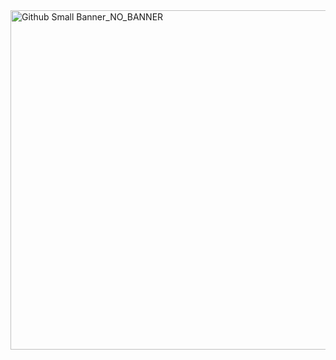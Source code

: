 <img width="1416" height="543" alt="Github Small Banner_NO_BANNER" src="https://github.com/user-attachments/assets/c59a8f95-3153-494f-bba5-9c4b513494ed" />
